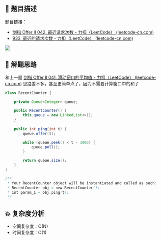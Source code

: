 ## 📃 题目描述

题目链接：

- [剑指 Offer II 042. 最近请求次数 - 力扣（LeetCode） (leetcode-cn.com)](https://leetcode-cn.com/problems/H8086Q/)
- [933. 最近的请求次数 - 力扣（LeetCode） (leetcode-cn.com)](https://leetcode-cn.com/problems/number-of-recent-calls/)

![](https://cs-wiki.oss-cn-shanghai.aliyuncs.com/img/20220418101232.png)

## 🔔 解题思路

和上一题 [剑指 Offer II 041. 滑动窗口的平均值 - 力扣（LeetCode） (leetcode-cn.com)](https://leetcode-cn.com/problems/qIsx9U/) 思路差不多，甚至更简单点了，因为不需要计算窗口中的和了


```java
class RecentCounter {

    private Queue<Integer> queue;

    public RecentCounter() {
        this.queue = new LinkedList<>();
    }
    
    public int ping(int t) {
        queue.offer(t);

        while (queue.peek() < t - 3000) {
            queue.poll();
        }

        return queue.size();
    }
}

/**
 * Your RecentCounter object will be instantiated and called as such:
 * RecentCounter obj = new RecentCounter();
 * int param_1 = obj.ping(t);
 */
```







## 💥 复杂度分析

- 空间复杂度：O(N)
- 时间复杂度：O(1)

